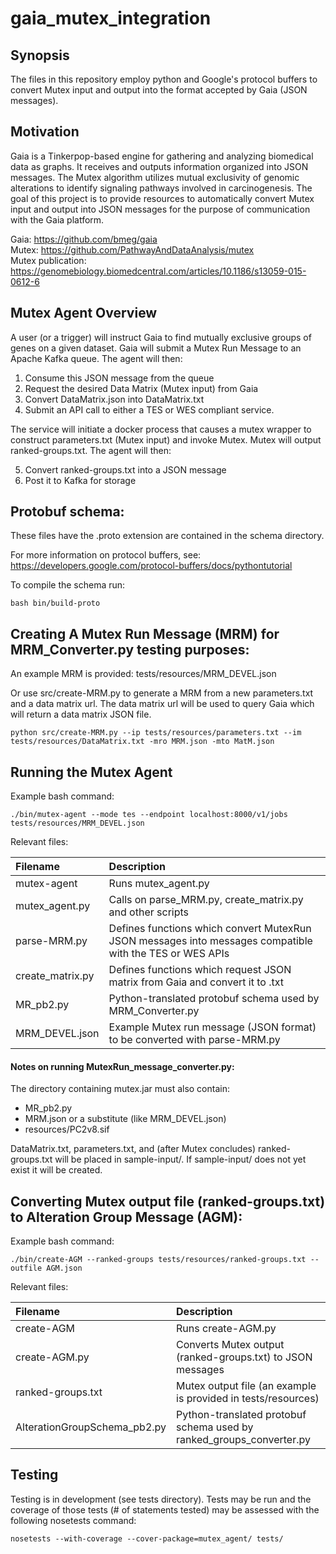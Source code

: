 # gaia_mutex_integration

## Synopsis
The files in this repository employ python and Google's protocol buffers to convert Mutex input and output into the format accepted by Gaia (JSON messages).

## Motivation
Gaia is a Tinkerpop-based engine for gathering and analyzing biomedical data as graphs. It receives and outputs information organized into JSON messages. The Mutex algorithm utilizes mutual exclusivity of genomic alterations to identify signaling pathways involved in carcinogenesis. The goal of this project is to provide resources to automatically convert Mutex input and output into JSON messages for the purpose of communication with the Gaia platform.

Gaia: https://github.com/bmeg/gaia  
Mutex: https://github.com/PathwayAndDataAnalysis/mutex  
Mutex publication: https://genomebiology.biomedcentral.com/articles/10.1186/s13059-015-0612-6

## Mutex Agent Overview

A user (or a trigger) will instruct Gaia to find mutually exclusive groups of genes on a given dataset. Gaia will submit a Mutex Run Message to an Apache Kafka queue. The agent will then:

1. Consume this JSON message from the queue
2. Request the desired Data Matrix (Mutex input) from Gaia
3. Convert DataMatrix.json into DataMatrix.txt
4. Submit an API call to either a TES or WES compliant service.

The service will initiate a docker process that causes a mutex wrapper to construct parameters.txt (Mutex input) and invoke Mutex. Mutex will output ranked-groups.txt. The agent will then:

5. Convert ranked-groups.txt into a JSON message
6. Post it to Kafka for storage

## Protobuf schema:
These files have the .proto extension are contained in the schema directory.

For more information on protocol buffers, see: https://developers.google.com/protocol-buffers/docs/pythontutorial

To compile the schema run:

`bash bin/build-proto`

## Creating A Mutex Run Message (MRM) for MRM_Converter.py testing purposes:
An example MRM is provided: tests/resources/MRM_DEVEL.json
  
Or use src/create-MRM.py to generate a MRM from a new parameters.txt and a data matrix url. The data matrix url will be used to query Gaia which will return a data matrix JSON file.
  
`python src/create-MRM.py --ip tests/resources/parameters.txt --im tests/resources/DataMatrix.txt -mro MRM.json -mto MatM.json`

## Running the Mutex Agent
Example bash command:

`./bin/mutex-agent --mode tes --endpoint localhost:8000/v1/jobs tests/resources/MRM_DEVEL.json`

  
Relevant files:

| Filename        | Description   |
|:--------------- |:------------- |
| mutex-agent     | Runs mutex_agent.py |
| mutex_agent.py  | Calls on parse_MRM.py, create_matrix.py and other scripts |
| parse-MRM.py    | Defines functions which convert MutexRun JSON messages into messages compatible with the TES or WES APIs |
| create_matrix.py| Defines functions which request JSON matrix from Gaia and convert it to .txt |
| MR_pb2.py       | Python-translated protobuf schema used by MRM_Converter.py |
| MRM_DEVEL.json  | Example Mutex run message (JSON format) to be converted with parse-MRM.py |


#### Notes on running MutexRun_message_converter.py:

The directory containing mutex.jar must also contain:
- MR_pb2.py
- MRM.json or a substitute (like MRM_DEVEL.json)
- resources/PC2v8.sif

DataMatrix.txt, parameters.txt, and (after Mutex concludes) ranked-groups.txt will be placed in sample-input/. If sample-input/ does not yet exist it will be created.

## Converting Mutex output file (ranked-groups.txt) to Alteration Group Message (AGM):
Example bash command:

`./bin/create-AGM --ranked-groups tests/resources/ranked-groups.txt --outfile AGM.json`
  
Relevant files:
  
| Filename                     | Description       |
|:---------------------------- |:----------------- |
| create-AGM                   | Runs create-AGM.py|
| create-AGM.py                | Converts Mutex output (ranked-groups.txt) to JSON messages |
| ranked-groups.txt            | Mutex output file (an example is provided in tests/resources)|
| AlterationGroupSchema_pb2.py | Python-translated protobuf schema used by ranked_groups_converter.py |

## Testing
Testing is in development (see tests directory). Tests may be run and the coverage of those tests (# of statements tested) may be assessed with the following nosetests command:

`nosetests --with-coverage --cover-package=mutex_agent/ tests/`
